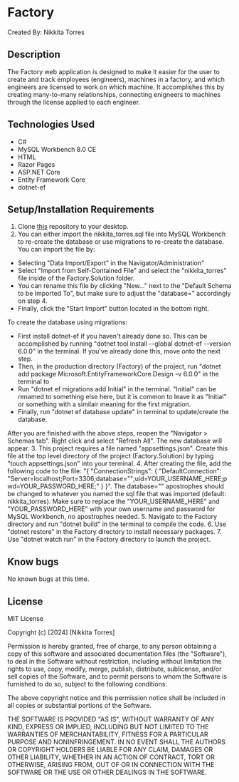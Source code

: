 # Factory

Created By: Nikkita Torres

## Description 

The Factory web application is designed to make it easier for the user to create and track employees (engineers), machines in a factory, and which engineers are licensed to work on which machine. It accomplishes this by creating many-to-many relationships, connecting enigneers to machines through the license applied to each engineer.

## Technologies Used

* C#
* MySQL Workbench 8.0 CE
* HTML
* Razor Pages
* ASP.NET Core
* Entity Framework Core
* dotnet-ef

## Setup/Installation Requirements

1. Clone [this](https://github.com/NikkitaTorres/SillystringFactory.git) repository to your desktop.
2. You can either import the nikkita_torres.sql file into MySQL Workbench to re-create the database or use migrations to re-create the database. You can import the file by:

- Selecting "Data Import/Export" in the Navigator/Administration"
- Select "Import from Self-Contained File" and select the "nikkita_torres" file inside of the Factory.Solution folder.
- You can rename this file by clicking "New..." next to the "Default Schema to be Imported To", but make sure to adjust the "database=" accordingly on step 4.
- Finally, click the "Start Import" button located in the bottom right.

To create the database using migrations:
- First install dotnet-ef if you haven't already done so. This can be accomplished by running "dotnet tool install --global dotnet-ef --version 6.0.0" in the terminal. If you've already done this, move onto the next step.
- Then, in the production directory (Factory) of the project, run "dotnet add package Microsoft.EntityFrameworkCore.Design -v 6.0.0" in the terminal to 
- Run "dotnet ef migrations add Initial" in the terminal. "Initial" can be renamed to something else here, but it is common to leave it as "Initial" or something with a similair meaning for the first migration.
- Finally, run "dotnet ef database update" in terminal to update/create the database.

After you are finished with the above steps, reopen the "Navigator > Schemas tab". Right click and select "Refresh All". The new database will appear.
3. This project requires a file named "appsettings.json". Create this file at the top level directory of the project (Factory.Solution) by typing "touch appsettings.json" into your terminal.
4. After creating the file, add the following code to the file: "{
  "ConnectionStrings": {
    "DefaultConnection": "Server=localhost;Port=3306;database="";uid=YOUR_USERNAME_HERE;pwd=YOUR_PASSWORD_HERE;"
  }
}".
The database="" apostrophes should be changed to whatever you named the sql file that was imported (default: nikkita_torres). Make sure to replace the "YOUR_USERNAME_HERE" and "YOUR_PASSWORD_HERE" with your own username and password for MySQL Workbench, no apostrophes needed.
5. Navigate to the Factory directory and run "dotnet build" in the terminal to compile the code.
6. Use "dotnet restore" in the Factory directory to install necessary packages.
7. Use "dotnet watch run" in the Factory directory to launch the project.

## Know bugs

No known bugs at this time.

## License

MIT License

Copyright (c) [2024] [Nikkita Torres]

Permission is hereby granted, free of charge, to any person obtaining a copy of this software and associated documentation files (the "Software"), to deal in the Software without restriction, including without limitation the rights to use, copy, modify, merge, publish, distribute, sublicense, and/or sell copies of the Software, and to permit persons to whom the Software is furnished to do so, subject to the following conditions:

The above copyright notice and this permission notice shall be included in all copies or substantial portions of the Software.

THE SOFTWARE IS PROVIDED "AS IS", WITHOUT WARRANTY OF ANY KIND, EXPRESS OR IMPLIED, INCLUDING BUT NOT LIMITED TO THE WARRANTIES OF MERCHANTABILITY, FITNESS FOR A PARTICULAR PURPOSE AND NONINFRINGEMENT. IN NO EVENT SHALL THE AUTHORS OR COPYRIGHT HOLDERS BE LIABLE FOR ANY CLAIM, DAMAGES OR OTHER LIABILITY, WHETHER IN AN ACTION OF CONTRACT, TORT OR OTHERWISE, ARISING FROM, OUT OF OR IN CONNECTION WITH THE SOFTWARE OR THE USE OR OTHER DEALINGS IN THE SOFTWARE.